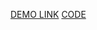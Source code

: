 [DEMO LINK](https://zarva6596.github.io/react_dynamic-list-of-posts/)
[CODE](https://github.com/zarva6596/react_dynamic-list-of-posts/tree/develop)
